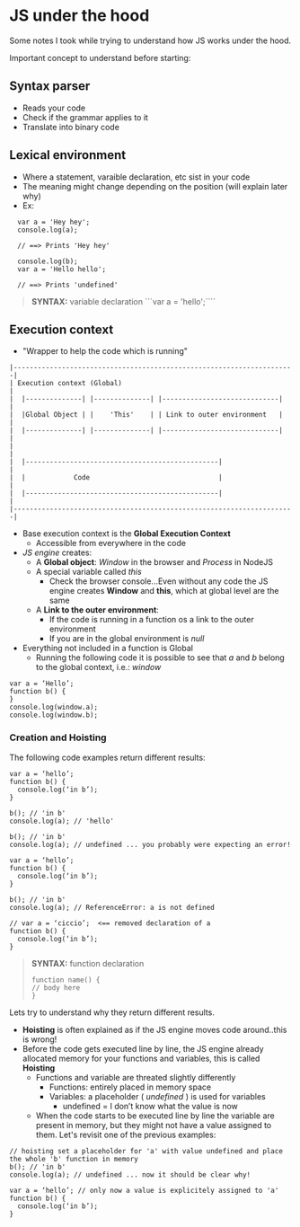 JS under the hood
=================

Some notes I took while trying to understand how JS works under the hood.

Important concept to understand before starting:

Syntax parser
-------------
* Reads your code
* Check if the grammar applies to it
* Translate into binary code

Lexical environment
-------------------
* Where a statement, varaible declaration, etc sist in your code
* The meaning might change depending on the position (will explain later why)
* Ex:
```
  var a = 'Hey hey';
  console.log(a);
  
  // ==> Prints 'Hey hey'
  
  console.log(b);
  var a = 'Hello hello';
  
  // ==> Prints 'undefined'
```

> **SYNTAX:** variable declaration
> ```var a = 'hello';````

Execution context
-----------------
* "Wrapper to help the code which is running"

```
|----------------------------------------------------------------------|
| Execution context (Global)                                           |
|  |--------------| |--------------| |-----------------------------|   |
|  |Global Object | |    'This'    | | Link to outer environment   |   |
|  |--------------| |--------------| |-----------------------------|   |
|                                                                      |
|  |------------------------------------------------|                  |
|  |            Code                                |                  |
|  |------------------------------------------------|                  |
|----------------------------------------------------------------------|
```
* Base execution context is the **Global Execution Context**
  * Accessible from everywhere in the code
* *JS engine* creates:
  * A **Global object**: *Window* in the browser and *Process* in NodeJS
  * A special variable called *this*
    * Check the browser console...Even without any code the JS engine creates **Window** and **this**, which at global level are the same
  * A **Link to the outer environment**:
    * If the code is running in a function os a link to the outer environment
    * If you are in the global environment is *null* 
* Everything not included in a function is Global
  * Running the following code it is possible to see that *a* and *b* belong to the global context, i.e.: *window*
```
var a = ‘Hello’;
function b() {
}
console.log(window.a);
console.log(window.b);
```

### Creation and Hoisting

The following code examples return different results:

```
var a = ‘hello’;
function b() {
  console.log(‘in b’);
}

b(); // 'in b'
console.log(a); // 'hello'
```

```
b(); // 'in b'
console.log(a); // undefined ... you probably were expecting an error!

var a = ‘hello’;
function b() {
  console.log(‘in b’);
}
```

```
b(); // 'in b'
console.log(a); // ReferenceError: a is not defined

// var a = ‘ciccio’;  <== removed declaration of a
function b() {
  console.log(‘in b’);
}
```
> **SYNTAX:** function declaration
> ```
> function name() {
> // body here
> }
> ```

Lets try to understand why they return different results. 

* **Hoisting** is often explained as if the JS engine moves code around..this is wrong!
* Before the code gets executed line by line, the JS engine already allocated memory for your functions and variables, this is called **Hoisting**
  * Functions and variable are threated slightly differently
    * Functions: entirely placed in memory space
    * Variables: a placeholder ( *undefined* ) is used for variables
      * undefined = I don’t know what the value is now
  * When the code starts to be executed line by line the variable are present in memory, but they might not have a value assigned to them. Let's revisit one of the previous examples:

```
// hoisting set a placeholder for 'a' with value undefined and place the whole 'b' function in memory
b(); // 'in b'
console.log(a); // undefined ... now it should be clear why!

var a = ‘hello’; // only now a value is explicitely assigned to 'a'
function b() {
  console.log(‘in b’);
}
```
   
